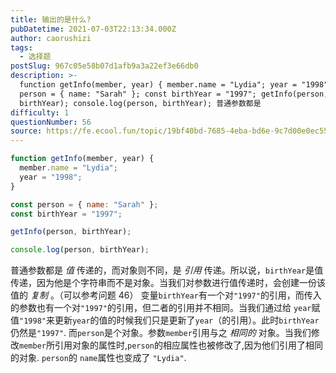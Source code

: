 ```yaml
---
title: 输出的是什么?
pubDatetime: 2021-07-03T22:13:34.000Z
author: caorushizi
tags:
  - 选择题
postSlug: 967c05e58b07d1afb9a3a22ef3e66db0
description: >-
  function getInfo(member, year) { member.name = "Lydia"; year = "1998"; } const
  person = { name: "Sarah" }; const birthYear = "1997"; getInfo(person,
  birthYear); console.log(person, birthYear); 普通参数都是
difficulty: 1
questionNumber: 56
source: https://fe.ecool.fun/topic/19bf40bd-7685-4eba-bd6e-9c7d00e0ec55
---
```


```javascript
function getInfo(member, year) {
  member.name = "Lydia";
  year = "1998";
}

const person = { name: "Sarah" };
const birthYear = "1997";

getInfo(person, birthYear);

console.log(person, birthYear);
```

普通参数都是 _值_ 传递的，而对象则不同，是 _引用_ 传递。所以说，`birthYear`是值传递，因为他是个字符串而不是对象。当我们对参数进行值传递时，会创建一份该值的 _复制_ 。（可以参考问题 46）
变量`birthYear`有一个对`"1997"`的引用，而传入的参数也有一个对`"1997"`的引用，但二者的引用并不相同。当我们通过给 `year`赋值`"1998"`来更新`year`的值的时候我们只是更新了`year`（的引用）。此时`birthYear`仍然是`"1997"`.
而`person`是个对象。参数`member`引用与之 _相同的_ 对象。当我们修改`member`所引用对象的属性时,`person`的相应属性也被修改了,因为他们引用了相同的对象. `person`的 `name`属性也变成了 `"Lydia"`.
